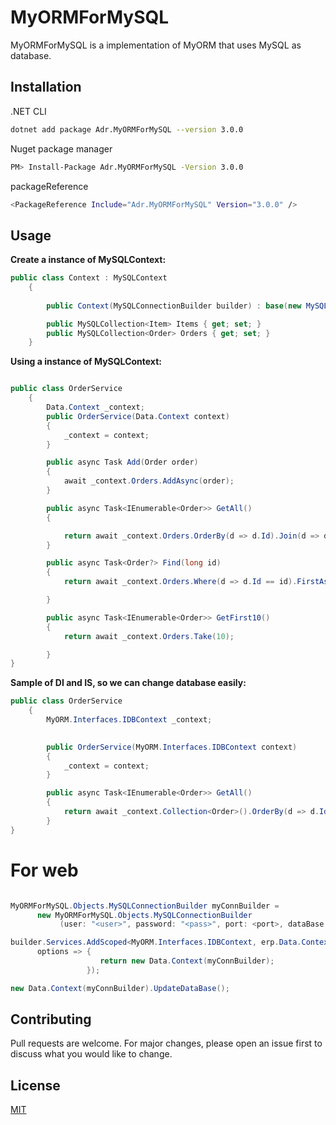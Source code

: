 # MyORMForMySQL

MyORMForMySQL is a implementation of MyORM that uses MySQL as database. 

## Installation

.NET CLI

```bash
dotnet add package Adr.MyORMForMySQL --version 3.0.0
```

Nuget package manager

```bash
PM> Install-Package Adr.MyORMForMySQL -Version 3.0.0
```

packageReference

```bash
<PackageReference Include="Adr.MyORMForMySQL" Version="3.0.0" />
```

## Usage

**Create a instance of MySQLContext:**
```csharp
public class Context : MySQLContext
    {
        
        public Context(MySQLConnectionBuilder builder) : base(new MySQLManager(builder)) { }

        public MySQLCollection<Item> Items { get; set; }
        public MySQLCollection<Order> Orders { get; set; }
    }
```


**Using a instance of MySQLContext:**
```csharp

public class OrderService 
    {
        Data.Context _context;
        public OrderService(Data.Context context)
        {
            _context = context;
        }

        public async Task Add(Order order)
        {
            await _context.Orders.AddAsync(order);
        }

        public async Task<IEnumerable<Order>> GetAll()
        {                        

            return await _context.Orders.OrderBy(d => d.Id).Join(d => d.Item).ToListAsync();
        }

        public async Task<Order?> Find(long id)
        {
            return await _context.Orders.Where(d => d.Id == id).FirstAsync();

        }

        public async Task<IEnumerable<Order>> GetFirst10()
        {
            return await _context.Orders.Take(10);

        }
}
```

**Sample of DI and IS, so we can change database easily:**
```csharp
public class OrderService 
    {
        MyORM.Interfaces.IDBContext _context;

        
        public OrderService(MyORM.Interfaces.IDBContext context)
        {
            _context = context;
        }

        public async Task<IEnumerable<Order>> GetAll()
        {
            return await _context.Collection<Order>().OrderBy(d => d.Id).Join(d => d.Item).ToListAsync();
        }
}

```

# For web

```csharp

MyORMForMySQL.Objects.MySQLConnectionBuilder myConnBuilder = 
      new MyORMForMySQL.Objects.MySQLConnectionBuilder
           (user: "<user>", password: "<pass>", port: <port>, dataBase: "<database>");

builder.Services.AddScoped<MyORM.Interfaces.IDBContext, erp.Data.Context>(
      options => {
                    return new Data.Context(myConnBuilder);
                 });

new Data.Context(myConnBuilder).UpdateDataBase();

```


## Contributing
Pull requests are welcome. For major changes, please open an issue first to discuss what you would like to change.

## License
[MIT](https://choosealicense.com/licenses/mit/)
